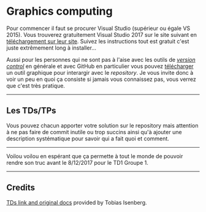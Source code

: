Graphics computing
==================

Pour commencer il faut se procurer Visual Studio (supérieur ou égale VS 2015).
Vous trouverez gratuitement Visual Studio 2017 sur le site suivant en [téléchargement sur leur site][visual_studio].
Suivez les instructions tout est gratuit c'est juste extrêmement long à installer...

Aussi pour les personnes qui ne sont pas à l'aise avec les outils de *[version control][version_control]* en générale et avec GitHub en particulier vous pouvez [télécharger][github_desktop] un outil graphique pour interargir avec le *repository*. Je vous invite donc à voir un peu en quoi ça consiste si jamais vous connaissez pas, vous verrez que c'est très pratique.

----------
## Les TDs/TPs

Vous pouvez chacun apporter votre solution sur le repository mais attention à ne pas faire de commit inutile ou trop succins ainsi qu'à ajouter une description systématique pour savoir qui a fait quoi et comment.

-------
Voilou voilou en espérant que ça permette à tout le monde de pouvoir rendre son truc avant le 8/12/2017 pour le TD1 Groupe 1.










----------
## Credits ##
[TDs link and original docs][tobias_isenberg] provided by Tobias Isenberg.



[visual_studio]:https://www.visualstudio.com/
[version_control]:https://fr.wikipedia.org/wiki/Gestion_de_versions
[github_desktop]:https://desktop.github.com/
[tobias_isenberg]:http://tobias.isenberg.cc/graphics-intro/Class/Overview
